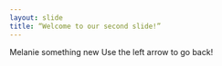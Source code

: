 ```yaml
---
layout: slide
title: “Welcome to our second slide!”
---
```

Melanie something new
Use the left arrow to go back!
